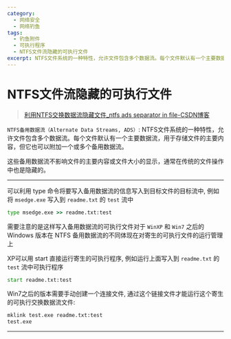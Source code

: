 ```yaml
---
category:
  - 网络安全
  - 网络钓鱼
tags:
  - 钓鱼附件
  - 可执行程序
  - NTFS文件流隐藏的可执行文件
excerpt: NTFS文件系统的一种特性，允许文件包含多个数据流。每个文件默认有一个主要数据流，用于存储文件的主要内容，但它也可以附加一个或多个备用数据流。这些备用数据流不影响文件的主要内容或文件大小的显示，通常在传统的文件操作中也是隐藏的。
---
```


# NTFS文件流隐藏的可执行文件

> [利用NTFS交换数据流隐藏文件_ntfs ads separator in file-CSDN博客](https://blog.csdn.net/Hexuefu_Bayonet/article/details/107237309)

`NTFS备用数据流（Alternate Data Streams, ADS）`: NTFS文件系统的一种特性，允许文件包含多个数据流。每个文件默认有一个主要数据流，用于存储文件的主要内容，但它也可以附加一个或多个备用数据流。

这些备用数据流不影响文件的主要内容或文件大小的显示，通常在传统的文件操作中也是隐藏的。

---

可以利用 type 命令将要写入备用数据流的信息写入到目标文件的目标流中, 例如将 `msedge.exe` 写入到 `readme.txt` 的 `test` 流中

```cmd
type msedge.exe >> readme.txt:test
```

需要注意的是这样写入备用数据流的可执行文件对于 `WinXP` 和 `Win7` 之后的 Windows 版本在 NTFS 备用数据流的不同体现在对寄生的可执行文件的运行管理上

XP可以用 start 直接运行寄生的可执行程序, 例如运行上面写入到 `readme.txt` 的 `test` 流中可执行程序

```cmd
start readme.txt:test
```

Win7之后的版本需要手动创建一个连接文件, 通过这个链接文件才能运行这个寄生的可执行交换数据流文件:

```cmd
mklink test.exe readme.txt:test
test.exe
```

---

